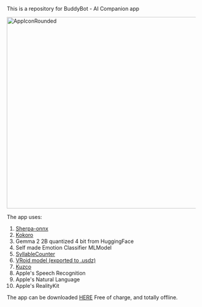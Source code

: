 This is a repository for BuddyBot - AI Companion app

<img width="512" height="512" alt="AppIconRounded" src="https://github.com/user-attachments/assets/19d483f0-d9c9-41d6-8202-791286d6988e" />

The app uses:
1. [Sherpa-onnx](https://github.com/k2-fsa/sherpa-onnx)
2. [Kokoro](https://k2-fsa.github.io/sherpa/onnx/tts/all/Chinese-English/index.html)
3. Gemma 2 2B quantized 4 bit from HuggingFace
4. Self made Emotion Classifier MLModel
5. [SyllableCounter](https://github.com/wfreitag/syllable-counter-swift)
6. [VRoid model (exported to .usdz)](https://hub.vroid.com/en/characters/7939147878897061040/models/2292219474373673889)
7. [Kuzco](https://github.com/jaredcassoutt/Kuzco)
8. Apple's Speech Recognition
9. Apple's Natural Language
10. Apple's RealityKit

The app can be downloaded [HERE](https://apps.apple.com/app/buddybot-ai-companion/id6751270165)
Free of charge, and totally offline.
